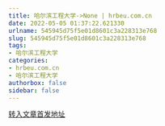 ```yaml
---
title: 哈尔滨工程大学->None | hrbeu.com.cn
date: 2022-05-05 01:37:22.621330
urlname: 545945d75f5e01d8601c3a228313e768
slug: 545945d75f5e01d8601c3a228313e768
tags: 
- 哈尔滨工程大学
categories:
- hrbeu.com.cn
- 哈尔滨工程大学
authorbox: false
sidebar: false
---
```





[转入文章首发地址](https://mp.weixin.qq.com/s/mi2KpK4md4ob5Nt3IpeJ3Q)